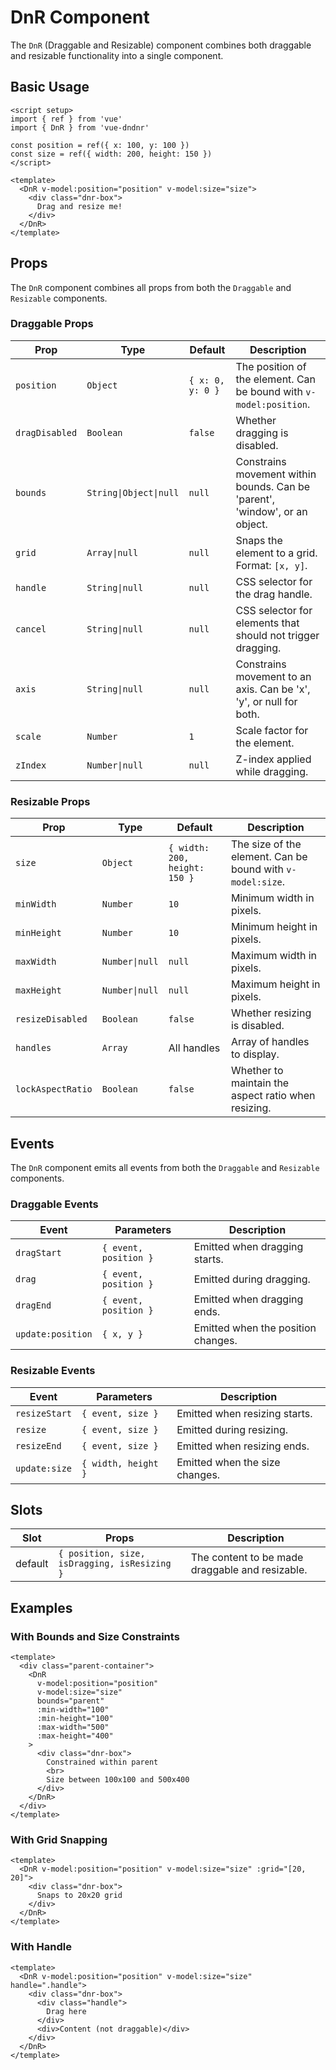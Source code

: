 # DnR Component

The `DnR` (Draggable and Resizable) component combines both draggable and resizable functionality into a single component.

## Basic Usage

<DnRDemo />

```vue
<script setup>
import { ref } from 'vue'
import { DnR } from 'vue-dndnr'

const position = ref({ x: 100, y: 100 })
const size = ref({ width: 200, height: 150 })
</script>

<template>
  <DnR v-model:position="position" v-model:size="size">
    <div class="dnr-box">
      Drag and resize me!
    </div>
  </DnR>
</template>
```

## Props

The `DnR` component combines all props from both the `Draggable` and `Resizable` components.

### Draggable Props

| Prop | Type | Default | Description |
|------|------|---------|-------------|
| `position` | `Object` | `{ x: 0, y: 0 }` | The position of the element. Can be bound with `v-model:position`. |
| `dragDisabled` | `Boolean` | `false` | Whether dragging is disabled. |
| `bounds` | `String\|Object\|null` | `null` | Constrains movement within bounds. Can be 'parent', 'window', or an object. |
| `grid` | `Array\|null` | `null` | Snaps the element to a grid. Format: `[x, y]`. |
| `handle` | `String\|null` | `null` | CSS selector for the drag handle. |
| `cancel` | `String\|null` | `null` | CSS selector for elements that should not trigger dragging. |
| `axis` | `String\|null` | `null` | Constrains movement to an axis. Can be 'x', 'y', or null for both. |
| `scale` | `Number` | `1` | Scale factor for the element. |
| `zIndex` | `Number\|null` | `null` | Z-index applied while dragging. |

### Resizable Props

| Prop | Type | Default | Description |
|------|------|---------|-------------|
| `size` | `Object` | `{ width: 200, height: 150 }` | The size of the element. Can be bound with `v-model:size`. |
| `minWidth` | `Number` | `10` | Minimum width in pixels. |
| `minHeight` | `Number` | `10` | Minimum height in pixels. |
| `maxWidth` | `Number\|null` | `null` | Maximum width in pixels. |
| `maxHeight` | `Number\|null` | `null` | Maximum height in pixels. |
| `resizeDisabled` | `Boolean` | `false` | Whether resizing is disabled. |
| `handles` | `Array` | All handles | Array of handles to display. |
| `lockAspectRatio` | `Boolean` | `false` | Whether to maintain the aspect ratio when resizing. |

## Events

The `DnR` component emits all events from both the `Draggable` and `Resizable` components.

### Draggable Events

| Event | Parameters | Description |
|-------|------------|-------------|
| `dragStart` | `{ event, position }` | Emitted when dragging starts. |
| `drag` | `{ event, position }` | Emitted during dragging. |
| `dragEnd` | `{ event, position }` | Emitted when dragging ends. |
| `update:position` | `{ x, y }` | Emitted when the position changes. |

### Resizable Events

| Event | Parameters | Description |
|-------|------------|-------------|
| `resizeStart` | `{ event, size }` | Emitted when resizing starts. |
| `resize` | `{ event, size }` | Emitted during resizing. |
| `resizeEnd` | `{ event, size }` | Emitted when resizing ends. |
| `update:size` | `{ width, height }` | Emitted when the size changes. |

## Slots

| Slot | Props | Description |
|------|-------|-------------|
| default | `{ position, size, isDragging, isResizing }` | The content to be made draggable and resizable. |

## Examples

### With Bounds and Size Constraints

```vue
<template>
  <div class="parent-container">
    <DnR
      v-model:position="position"
      v-model:size="size"
      bounds="parent"
      :min-width="100"
      :min-height="100"
      :max-width="500"
      :max-height="400"
    >
      <div class="dnr-box">
        Constrained within parent
        <br>
        Size between 100x100 and 500x400
      </div>
    </DnR>
  </div>
</template>
```

### With Grid Snapping

```vue
<template>
  <DnR v-model:position="position" v-model:size="size" :grid="[20, 20]">
    <div class="dnr-box">
      Snaps to 20x20 grid
    </div>
  </DnR>
</template>
```

### With Handle

```vue
<template>
  <DnR v-model:position="position" v-model:size="size" handle=".handle">
    <div class="dnr-box">
      <div class="handle">
        Drag here
      </div>
      <div>Content (not draggable)</div>
    </div>
  </DnR>
</template>
```
